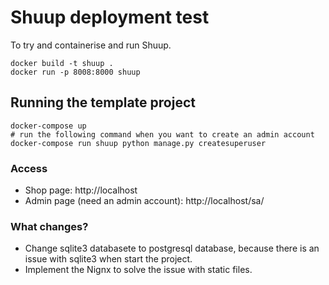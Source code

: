 # Shuup deployment test

To try and containerise and run Shuup.

```shell script
docker build -t shuup .
docker run -p 8008:8000 shuup
```


## Running the template project
```shell script
docker-compose up
# run the following command when you want to create an admin account 
docker-compose run shuup python manage.py createsuperuser
```
### Access
- Shop page: http://localhost
- Admin page (need an admin account): http://localhost/sa/
### What changes?
- Change sqlite3 databasete to postgresql database, because there is an issue with sqlite3 when start the project.
- Implement the Nignx to solve the issue with static files.
